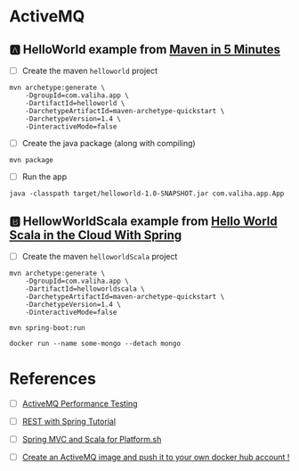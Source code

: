 # ActiveMQ



## :a: HelloWorld example from [Maven in 5 Minutes](https://maven.apache.org/guides/getting-started/maven-in-five-minutes.html)

- [ ] Create the maven `helloworld` project

```
mvn archetype:generate \
    -DgroupId=com.valiha.app \
    -DartifactId=helloworld \
    -DarchetypeArtifactId=maven-archetype-quickstart \
    -DarchetypeVersion=1.4 \
    -DinteractiveMode=false
```

- [ ] Create the java package (along with compiling)

```
mvn package
```

- [ ] Run the app

```
java -classpath target/helloworld-1.0-SNAPSHOT.jar com.valiha.app.App 
```

## :b: HellowWorldScala example from [Hello World Scala in the Cloud With Spring](https://dzone.com/articles/spring-scala-cloud-psh)

- [ ] Create the maven `helloworldScala` project

```
mvn archetype:generate \
    -DgroupId=com.valiha.app \
    -DartifactId=helloworldscala \
    -DarchetypeArtifactId=maven-archetype-quickstart \
    -DarchetypeVersion=1.4 \
    -DinteractiveMode=false
```

```
mvn spring-boot:run
```

```
docker run --name some-mongo --detach mongo
```


# References

- [ ] [ActiveMQ Performance Testing](https://www.javacodegeeks.com/2018/09/activemq-performance-testing.html)
- [ ] [REST with Spring Tutorial](https://www.baeldung.com/rest-with-spring-series)
- [ ] [Spring MVC and Scala for Platform.sh](https://github.com/platformsh-examples/scala)
- [ ] [Create an ActiveMQ image and push it to your own docker hub account !](https://medium.com/@bilal.asif.97/create-an-activemq-image-and-push-it-to-your-own-docker-hub-account-516a05eba10a)



